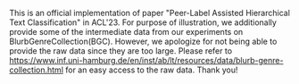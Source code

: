 This is an official implementation of paper "Peer-Label Assisted Hierarchical Text Classification" in ACL'23. 
For purpose of illustration, we additionally provide some of the intermediate data from our experiments on BlurbGenreCollection(BGC). 
However, we apologize for not being able to provide the raw data since they are too large. 
Please refer to https://www.inf.uni-hamburg.de/en/inst/ab/lt/resources/data/blurb-genre-collection.html for an easy access to the raw data. 
Thank you! 
